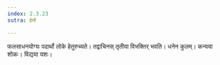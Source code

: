 ```yaml
---
index: 2.3.23
sutra: हेतौ

---
```

फलसाधनयोग्यः पदार्थो लोके हेतुरुच्यते। तद्वाचिनस् तृतीया विभक्तिर् भवति। धनेन कुलम्। कन्यया शोकः। विद्यया यशः।